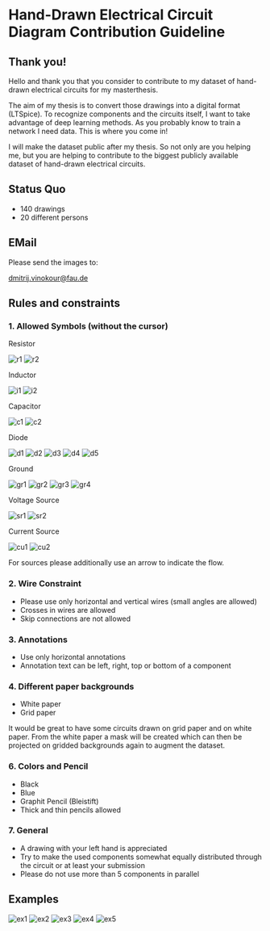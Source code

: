 # Hand-Drawn Electrical Circuit Diagram Contribution Guideline

## Thank you!

Hello and thank you that you consider to contribute to my dataset of hand-drawn electrical circuits for my masterthesis.

The aim of my thesis is to convert those drawings into a digital format (LTSpice). To recognize components and the circuits itself, I want to take advantage of deep learning methods. As you probably know to train a network I need data. This is where you come in!

I will make the dataset public after my thesis. So not only are you helping me, but you are helping to contribute to the biggest publicly available dataset of hand-drawn electrical circuits.

## Status Quo

- 140 drawings
- 20 different persons

## EMail

Please send the images to:

dmitrij.vinokour@fau.de

## Rules and constraints

### 1. Allowed Symbols (without the cursor)

Resistor

![r1](resistor.png)
![r2](resistor2.png)

Inductor

![i1](inductor2.png)
![i2](inductor.png)

Capacitor

![c1](capacitor2.png)
![c2](capacitor.png)

Diode

![d1](diode5.png)
![d2](diode2.png)
![d3](diode.png)
![d4](diode3.png)
![d5](diode4.png)

Ground

![gr1](ground.png)
![gr2](ground3.png)
![gr3](ground4.png)
![gr4](ground2.png)

Voltage Source


![sr1](source2.png)
![sr2](source.png)

Current Source

![cu1](current.png)
![cu2](current2.png)

For sources please additionally use an arrow to indicate the flow.


### 2. Wire Constraint

- Please use only horizontal and vertical wires (small angles are allowed)
- Crosses in wires are allowed
- Skip connections are not allowed

### 3. Annotations

- Use only horizontal annotations
- Annotation text can be left, right, top or bottom of a component

### 4. Different paper backgrounds

- White paper
- Grid paper

It would be great to have some circuits drawn on grid paper and on white paper. From the white paper a mask will be created which can then be projected on gridded backgrounds again to augment the dataset.

### 6. Colors and Pencil

- Black
- Blue
- Graphit Pencil (Bleistift)
- Thick and thin pencils allowed

### 7. General

- A drawing with your left hand is appreciated
- Try to make the used components somewhat equally distributed through the circuit or at least your submission
- Please do not use more than 5 components in parallel

## Examples

![ex1](ex1.png)
![ex2](ex2.png)
![ex3](ex3.png)
![ex4](ex4.png)
![ex5](ex5.png)
